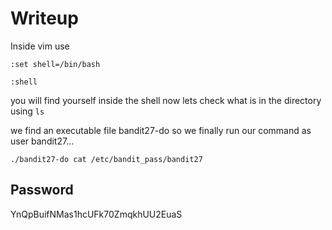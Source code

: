 # Writeup
Inside vim use

`:set shell=/bin/bash`

`:shell`

you will find yourself inside the shell
now lets check what is in the directory using `ls`

we find an executable file bandit27-do so we finally run our command as user bandit27...

`./bandit27-do cat /etc/bandit_pass/bandit27`

## Password
YnQpBuifNMas1hcUFk70ZmqkhUU2EuaS
